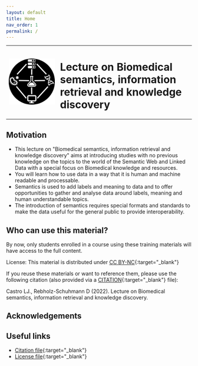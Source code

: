 ```yaml
---
layout: default
title: Home
nav_order: 1
permalink: /
---
```


<table>
  <tr>
    <td style="text-align:left">
      <img src="./img/biomedsem.png" alt="BioMedSem IR & KD"/>
    </td>
    <td>
    <H1>Lecture on Biomedical semantics, information retrieval and knowledge discovery</H1>
    </td>
  </tr>
</table>

## Motivation
* This lecture on "Biomedical semantics, information retrieval and knowledge discovery" aims at introducing studies with no previous knowledge on the topics to the world of the Semantic Web and Linked Data with a special focus on Biomedical knowledge and resources.
* You will learn how to use data in a way that it is human and machine readable 
and processable.
* Semantics is used to add labels and meaning to data and to offer opportunities 
to gather and analyse data around labels, meaning and human understandable topics.
* The introduction of semantics requires special formats and standards to make 
the data useful for the general public to provide interoperability.

## Who can use this material?
By now, only students enrolled in a course using these training materials will have access to the full content. 

License: This material is distributed under [CC BY-NC](https://creativecommons.org/licenses/by-nc/4.0/){:target="_blank"}

If you reuse these materials or want to reference them, please use the following citation (also provided via a [CITATION](./CITATION.cff){:target="_blank"} file):

Castro LJ., Rebholz-Schuhmann D (2022). Lecture on Biomedical semantics, information retrieval and knowledge discovery. 

## Acknowledgements


## Useful links
* [Citation file](./CITATION.cff){:target="_blank"}
* [License file](./LICENSE){:target="_blank"}


